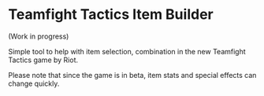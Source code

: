 # Teamfight Tactics Item Builder

(Work in progress)

Simple tool to help with item selection, combination in the new Teamfight Tactics game by Riot.

Please note that since the game is in beta, item stats and special effects can change quickly. 

